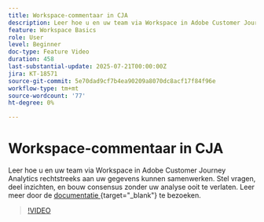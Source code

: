 ```yaml
---
title: Workspace-commentaar in CJA
description: Leer hoe u en uw team via Workspace in Adobe Customer Journey Analytics rechtstreeks aan uw gegevens kunnen samenwerken. Stel vragen, deel inzichten, en bouw consensus zonder uw analyse ooit te verlaten.
feature: Workspace Basics
role: User
level: Beginner
doc-type: Feature Video
duration: 458
last-substantial-update: 2025-07-21T00:00:00Z
jira: KT-18571
source-git-commit: 5e70dad9cf7b4ea90209a8070dc8acf17f84f96e
workflow-type: tm+mt
source-wordcount: '77'
ht-degree: 0%

---
```



# Workspace-commentaar in CJA

Leer hoe u en uw team via Workspace in Adobe Customer Journey Analytics rechtstreeks aan uw gegevens kunnen samenwerken. Stel vragen, deel inzichten, en bouw consensus zonder uw analyse ooit te verlaten. Leer meer door de [&#x200B; documentatie &#x200B;](https://experienceleague.adobe.com/nl/docs/analytics-platform/using/cja-workspace/build-workspace-project/comment-projects){target="_blank"} te bezoeken.

>[!VIDEO](https://video.tv.adobe.com/v/3469452/?learn=on&enablevpops&captions=dut)
